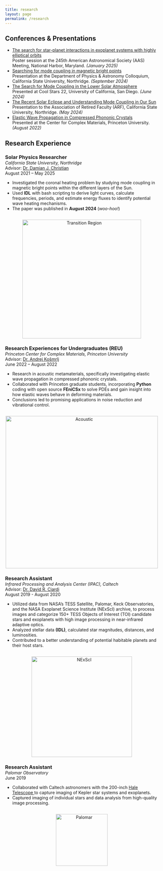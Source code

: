 ```yaml
---
title: research
layout: page
permalink: /research
---
```

<html lang="en">
<h2>Conferences & Presentations</h2>

<ul>
  <li>
    <a href="https://aas245-aas.ipostersessions.com/Default.aspx?s=9D-55-24-B1-41-8A-7D-8E-D4-BC-EB-DF-4D-28-6E-39">The search for star-planet interactions in exoplanet systems with highly elliptical orbits</a><br>
    Poster session at the 245th American Astronomical Society (AAS) Meeting, National Harbor, Maryland. <em>(January 2025)</em>
  </li>
  
  <li>
    <a href="https://drive.google.com/file/d/1k5PuWFHQ1nTbGnhQjQFnaVT-oCFdSaXd/view?usp=sharing">Searching for mode coupling in magnetic bright points</a><br>
    Presentation at the Department of Physics & Astronomy Colloquium, California State University, Northridge. <em>(September 2024)</em> 
  </li>
  
  <li>
    <a href="https://zenodo.org/records/13000314">The Search for Mode Coupling in the Lower Solar Atmosphere</a><br>
    Presented at Cool Stars 22, University of California, San Diego. <em>(June 2024)</em> 
  </li>
  
  <li>
    <a href="https://drive.google.com/file/d/1Wufd78S5YqP8UX57o2ZDCUwHAG2Vusat/view">The Recent Solar Eclipse and Understanding Mode Coupling in Our Sun</a><br>
    Presentation to the Association of Retired Faculty (ARF), California State University, Northridge. <em>(May 2024)</em> 
  </li>
  
  <li>
    <a href="https://drive.google.com/file/d/1zIn6Jd-08JxAgyeDPFpY2Xki72a9HxLn/view">Elastic Wave Propagation in Compressed Phononic Crystals</a><br>
    Presented at the Center for Complex Materials, Princeton University. <em>(August 2022)</em> 
  </li>
</ul>

<h2>Research Experience</h2>

<div style="margin-bottom: 2em;">
  <h3 style="margin-bottom: 0;">Solar Physics Researcher</h3>
  <p style="margin: 0;">
    <em>California State University, Northridge</em><br>
    Advisor: <a href="https://academics.csun.edu/faculty/damian.christian">Dr. Damian J. Christian</a><br>
    <span>August 2021 – May 2025</span>
  </p>

  <ul>
    <li>Investigated the coronal heating problem by studying mode coupling in magnetic bright points within the different layers of the Sun.</li>
    <li>Used <b>IDL</b> with bash scripting to derive light curves, calculate frequencies, periods, and estimate energy fluxes to identify potential wave heating mechanisms.</li>
    <li>The paper was published in <strong>August 2024</strong> (<em>woo-hoo!</em>)</li>
  </ul>
</div>

<p align="center">
  <img src="https://arthurberberyan.github.io/assets/transregutd2.png" alt="Transition Region" width="390">
</p>

<div style="margin-bottom: 2em;">
  <h3 style="margin-bottom: 0;">Research Experiences for Undergraduates (REU)</h3>
  <p style="margin: 0;">
    <em>Princeton Center for Complex Materials, Princeton University</em><br>
    Advisor: <a href="https://www.princeton.edu/~akosmrlj/">Dr. Andrej Košmrlj</a><br>
    <span>June 2022 – August 2022</span>
  </p>

  <ul>
    <li>Research in acoustic metamaterials, specifically investigating elastic wave propagation in compressed phononic crystals.</li>
    <li>Collaborated with Princeton graduate students, incorporating <b>Python</b> coding with open source <b>FEniCSx</b> to solve PDEs and gain insight into how elastic waves behave in deforming materials.</li>
    <li>Conclusions led to promising applications in noise reduction and vibrational control.</li>
  </ul>
</div>

<p align="center">
  <img src="https://arthurberberyan.github.io/assets/metamaterials.jpeg" alt="Acoustic" width="500">
</p>

<div style="margin-bottom: 2em;">
  <h3 style="margin-bottom: 0;">Research Assistant</h3>
  <p style="margin: 0;">
    <em>Infrared Processing and Analysis Center (IPAC), Caltech</em><br>
    Advisor: <a href="https://web.ipac.caltech.edu/staff/ciardi/">Dr. David R. Ciardi</a><br>
    <span>August 2019 - August 2020</span>
  </p>

  <ul>
    <li>Utilized data from NASA’s TESS Satellite, Palomar, Keck Observatories, and the NASA Exoplanet Science Institute (NExScI) archive, to process images and categorize 150+ TESS Objects of Interest (TOI) candidate stars and exoplanets with high image processing in near-infrared adaptive optics.</li>
    <li>Analyzed stellar data <b>(IDL)</b>, calculated star magnitudes, distances, and luminosities.</li>
    <li>Contributed to a better understanding of potential habitable planets and their host stars.</li>
  </ul>
</div>

<p align="center">
  <img src="https://arthurberberyan.github.io/assets/nexsci_logo.png" alt="NExScI" width="330">
</p>

<div style="margin-bottom: 2em;">
  <h3 style="margin-bottom: 0;">Research Assistant</h3>
  <p style="margin: 0;">
    <em>Palomar Observatory </em><br>
    <span>June 2019</span>
  </p>

<ul>
    <li>Collaborated with Caltech astronomers with the 200-inch <a href="https://sites.astro.caltech.edu/palomar/about/telescopes/hale.html"> Hale Telescope </a> to capture imaging of Kepler star systems and exoplanets.</li>
    <li>Captured imaging of individual stars and data analysis from high-quality image processing.</li>
  </ul>
</div>

<p align="center">
  <img src="https://arthurberberyan.github.io/assets/palomar.png" alt="Palomar" width="170">
</p>
